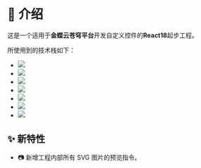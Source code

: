 # 🚀 介绍

这是一个适用于**金蝶云苍穹平台**开发自定义控件的**React18**起步工程。

所使用到的技术栈如下：

- [![](https://img.shields.io/badge/TypeScript-{})]()
- [![](https://img.shields.io/badge/React18-{})]()
- [![](https://img.shields.io/badge/Zustand-{})]()
- [![](https://img.shields.io/badge/Webpack5-{})]()
- [![](https://img.shields.io/badge/Websocket-{})]()
- [![](https://img.shields.io/badge/Axios-{})]()
- [![](https://img.shields.io/badge/Color-{})]()

## ✨ 新特性

- 📷 新增工程内部所有 SVG 图片的预览指令。
